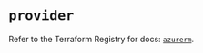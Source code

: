 # `provider`

Refer to the Terraform Registry for docs: [`azurerm`](https://registry.terraform.io/providers/hashicorp/azurerm/4.27.0/docs).
